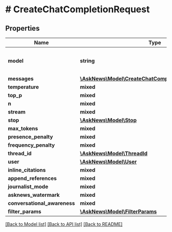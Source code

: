 # # CreateChatCompletionRequest

## Properties

Name | Type | Description | Notes
------------ | ------------- | ------------- | -------------
**model** | **string** |  | [optional] [default to 'gpt-4o-mini']
**messages** | [**\AskNews\Model\CreateChatCompletionRequestMessage[]**](CreateChatCompletionRequestMessage.md) |  |
**temperature** | **mixed** |  | [optional]
**top_p** | **mixed** |  | [optional]
**n** | **mixed** |  | [optional]
**stream** | **mixed** |  | [optional]
**stop** | [**\AskNews\Model\Stop**](Stop.md) |  | [optional]
**max_tokens** | **mixed** |  | [optional]
**presence_penalty** | **mixed** |  | [optional]
**frequency_penalty** | **mixed** |  | [optional]
**thread_id** | [**\AskNews\Model\ThreadId**](ThreadId.md) |  | [optional]
**user** | [**\AskNews\Model\User**](User.md) |  | [optional]
**inline_citations** | **mixed** |  | [optional]
**append_references** | **mixed** |  | [optional]
**journalist_mode** | **mixed** |  | [optional]
**asknews_watermark** | **mixed** |  | [optional]
**conversational_awareness** | **mixed** |  | [optional]
**filter_params** | [**\AskNews\Model\FilterParams**](FilterParams.md) |  | [optional]

[[Back to Model list]](../../README.md#models) [[Back to API list]](../../README.md#endpoints) [[Back to README]](../../README.md)
